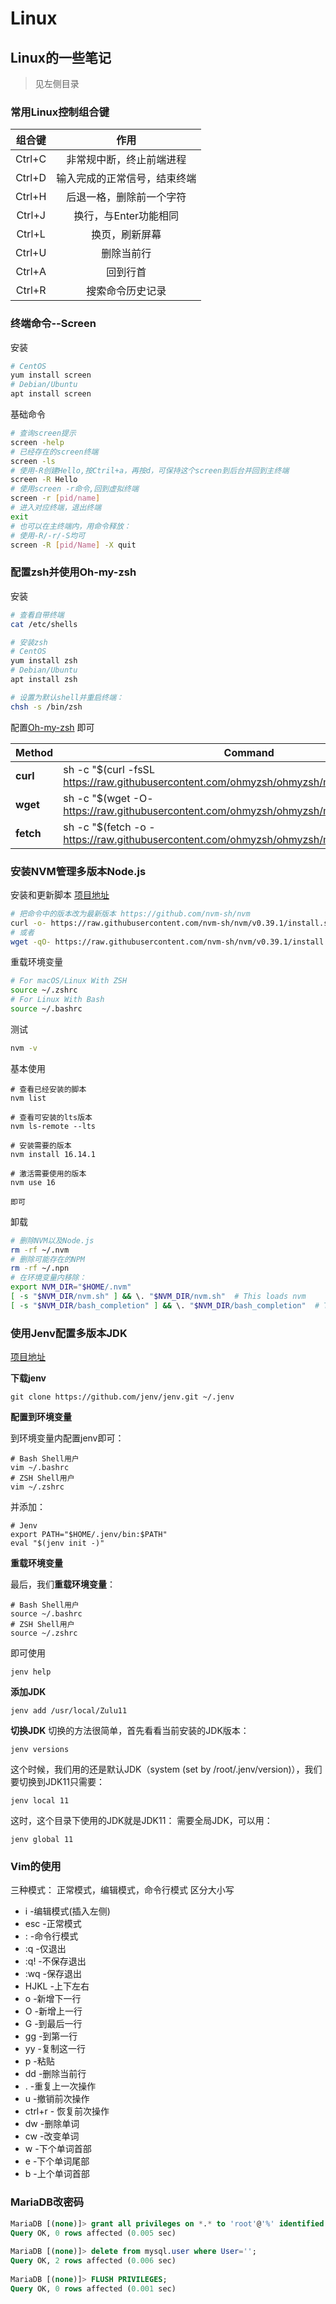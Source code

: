 # Linux

## Linux的一些笔记

> 见左侧目录

### 常用Linux控制组合键

| 组合键 |             作用             |
| :----: | :--------------------------: |
| Ctrl+C |   非常规中断，终止前端进程   |
| Ctrl+D | 输入完成的正常信号，结束终端 |
| Ctrl+H |   后退一格，删除前一个字符   |
| Ctrl+J |    换行，与Enter功能相同     |
| Ctrl+L |        换页，刷新屏幕        |
| Ctrl+U |          删除当前行          |
| Ctrl+A |           回到行首           |
| Ctrl+R |       搜索命令历史记录       |

### 终端命令--Screen

安装

```bash
# CentOS
yum install screen
# Debian/Ubuntu
apt install screen
```

基础命令

```bash
# 查询screen提示
screen -help
# 已经存在的screen终端
screen -ls
# 使用-R创建Hello,按Ctril+a，再按d，可保持这个screen到后台并回到主终端
screen -R Hello
# 使用screen -r命令,回到虚拟终端
screen -r [pid/name]
# 进入对应终端，退出终端
exit
# 也可以在主终端内，用命令释放：
# 使用-R/-r/-S均可
screen -R [pid/Name] -X quit
```

### 配置zsh并使用Oh-my-zsh

安装

```bash
# 查看自带终端
cat /etc/shells

# 安装zsh
# CentOS
yum install zsh
# Debian/Ubuntu
apt install zsh

# 设置为默认shell并重启终端：
chsh -s /bin/zsh
```

配置[Oh-my-zsh](https://github.com/ohmyzsh/ohmyzsh) 即可

| Method    | Command                                                      |
| --------- | ------------------------------------------------------------ |
| **curl**  | sh -c "$(curl -fsSL https://raw.githubusercontent.com/ohmyzsh/ohmyzsh/master/tools/install.sh)" |
| **wget**  | sh -c "$(wget -O- https://raw.githubusercontent.com/ohmyzsh/ohmyzsh/master/tools/install.sh)" |
| **fetch** | sh -c "$(fetch -o - https://raw.githubusercontent.com/ohmyzsh/ohmyzsh/master/tools/install.sh)" |

### 安装NVM管理多版本Node.js

安装和更新脚本		[项目地址](https://github.com/nvm-sh/nvm)

```bash
# 把命令中的版本改为最新版本 https://github.com/nvm-sh/nvm
curl -o- https://raw.githubusercontent.com/nvm-sh/nvm/v0.39.1/install.sh | bash
# 或者
wget -qO- https://raw.githubusercontent.com/nvm-sh/nvm/v0.39.1/install.sh | bash
```

重载环境变量

```bash
# For macOS/Linux With ZSH
source ~/.zshrc
# For Linux With Bash
source ~/.bashrc
```

测试

```bash
nvm -v
```

基本使用

```bashi
# 查看已经安装的脚本
nvm list

# 查看可安装的lts版本
nvm ls-remote --lts

# 安装需要的版本
nvm install 16.14.1

# 激活需要使用的版本
nvm use 16

即可
```

卸载

```bash
# 删除NVM以及Node.js
rm -rf ~/.nvm
# 删除可能存在的NPM
rm -rf ~/.npn
# 在环境变量内移除：
export NVM_DIR="$HOME/.nvm"
[ -s "$NVM_DIR/nvm.sh" ] && \. "$NVM_DIR/nvm.sh"  # This loads nvm
[ -s "$NVM_DIR/bash_completion" ] && \. "$NVM_DIR/bash_completion"  # This loads nvm bash_completion
```

### 使用Jenv配置多版本JDK

[项目地址](https://www.jenv.be/)

**下载jenv**

```
git clone https://github.com/jenv/jenv.git ~/.jenv
```

**配置到环境变量**

到环境变量内配置jenv即可：

```
# Bash Shell用户
vim ~/.bashrc
# ZSH Shell用户
vim ~/.zshrc
```

并添加：

```
# Jenv
export PATH="$HOME/.jenv/bin:$PATH"
eval "$(jenv init -)"
```

**重载环境变量**

最后，我们**重载环境变量**：

```
# Bash Shell用户
source ~/.bashrc
# ZSH Shell用户
source ~/.zshrc
```

即可使用

```
jenv help
```

**添加JDK**

```
jenv add /usr/local/Zulu11
```
**切换JDK**
切换的方法很简单，首先看看当前安装的JDK版本：

```
jenv versions
```
这个时候，我们用的还是默认JDK（system (set by /root/.jenv/version)），我们要切换到JDK11只需要：


```
jenv local 11
```
这时，这个目录下使用的JDK就是JDK11：
需要全局JDK，可以用：

```
jenv global 11
```
### Vim的使用

三种模式： 正常模式，编辑模式，命令行模式
区分大小写

- i -编辑模式(插入左侧)
- esc -正常模式
- : -命令行模式
- :q -仅退出
- :q! -不保存退出
- :wq -保存退出
- HJKL -上下左右
- o -新增下一行
- O -新增上一行
- G -到最后一行
- gg -到第一行
- yy -复制这一行
- p -粘贴
- dd -删除当前行
- . -重复上一次操作
- u -撤销前次操作
- ctrl+r - 恢复前次操作
- dw -删除单词
- cw -改变单词
- w -下个单词首部
- e -下个单词尾部
- b -上个单词首部

###  MariaDB改密码

```sql
MariaDB [(none)]> grant all privileges on *.* to 'root'@'%' identified by '123456qwer';
Query OK, 0 rows affected (0.005 sec)
 
MariaDB [(none)]> delete from mysql.user where User='';
Query OK, 2 rows affected (0.006 sec)
 
MariaDB [(none)]> FLUSH PRIVILEGES;
Query OK, 0 rows affected (0.001 sec)
```

